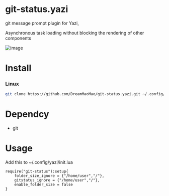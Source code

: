# git-status.yazi
git message prompt plugin for Yazi,

Asynchronous task loading without blocking the rendering of other components

![image](https://github.com/DreamMaoMao/git-status.yazi/assets/30348075/9dad8f43-caa2-46c1-bfc7-5bf90ba7a414)


# Install 

### Linux

```bash
git clone https://github.com/DreamMaoMao/git-status.yazi.git ~/.config/yazi/plugins/git-status.yazi
```

# Dependcy
- git

# Usage 

Add this to ~/.config/yazi/init.lua

```
require("git-status"):setup{
    folder_size_ignore = {"/home/user","/"},
    gitstatus_ignore = {"/home/user","/"},
    enable_folder_size = false
}
```
